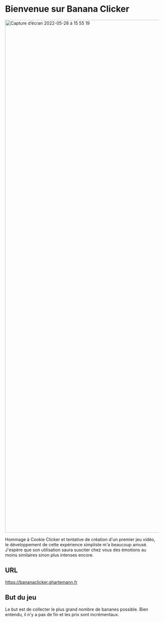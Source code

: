 # Bienvenue sur Banana Clicker

<img width="1680" alt="Capture d’écran 2022-05-28 à 15 55 19" src="https://user-images.githubusercontent.com/36921636/170828553-4ff4ec8e-1058-4337-a235-27d9af82a926.png">

Hommage à Cookie Clicker et tentative de création d'un premier jeu vidéo, le développement de cette expérience simpliste m'a beaucoup amusé. J'espère que son utilisation saura susciter chez vous des émotions au moins similaires sinon plus intenses encore.

## URL
https://bananaclicker.ghartemann.fr

## But du jeu
Le but est de collecter le plus grand nombre de bananes possible. Bien entendu, il n'y a pas de fin et les prix sont incrémentaux.
